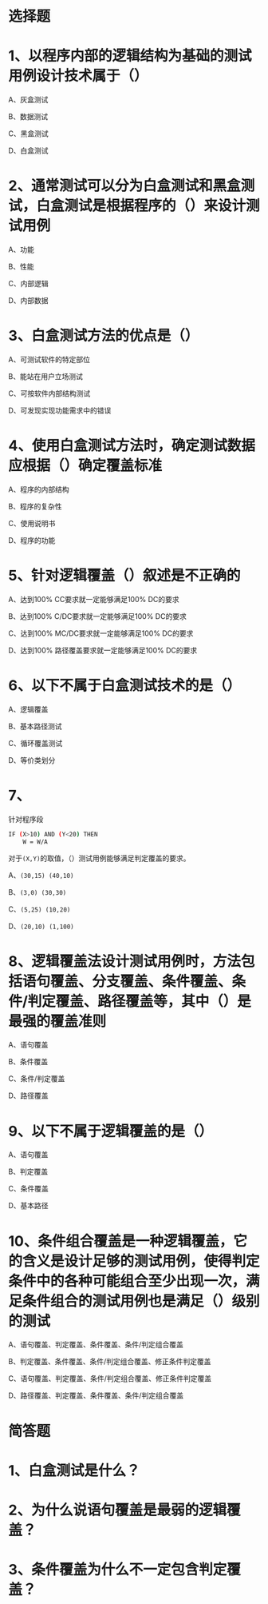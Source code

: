 ﻿# 选择题
# 1、以程序内部的逻辑结构为基础的测试用例设计技术属于（）
A、灰盒测试

B、数据测试

C、黑盒测试

D、白盒测试

# 2、通常测试可以分为白盒测试和黑盒测试，白盒测试是根据程序的（）来设计测试用例
A、功能

B、性能

C、内部逻辑

D、内部数据

# 3、白盒测试方法的优点是（）
A、可测试软件的特定部位

B、能站在用户立场测试

C、可按软件内部结构测试

D、可发现实现功能需求中的错误

# 4、使用白盒测试方法时，确定测试数据应根据（）确定覆盖标准
A、程序的内部结构

B、程序的复杂性

C、使用说明书

D、程序的功能

# 5、针对逻辑覆盖（）叙述是不正确的
A、达到100% CC要求就一定能够满足100% DC的要求

B、达到100% C/DC要求就一定能够满足100% DC的要求

C、达到100% MC/DC要求就一定能够满足100% DC的要求

D、达到100% 路径覆盖要求就一定能够满足100% DC的要求

# 6、以下不属于白盒测试技术的是（）
A、逻辑覆盖

B、基本路径测试

C、循环覆盖测试

D、等价类划分

# 7、
针对程序段
```bash
IF (X>10) AND (Y<20) THEN
	W = W/A
```
对于`(X,Y)`的取值，（）测试用例能够满足判定覆盖的要求。

A、`(30,15) (40,10)`

B、`(3,0) (30,30)`

C、`(5,25) (10,20)`

D、`(20,10) (1,100)`

# 8、逻辑覆盖法设计测试用例时，方法包括语句覆盖、分支覆盖、条件覆盖、条件/判定覆盖、路径覆盖等，其中（）是最强的覆盖准则

A、语句覆盖

B、条件覆盖

C、条件/判定覆盖

D、路径覆盖

# 9、以下不属于逻辑覆盖的是（）
A、语句覆盖

B、判定覆盖

C、条件覆盖

D、基本路径

# 10、条件组合覆盖是一种逻辑覆盖，它的含义是设计足够的测试用例，使得判定条件中的各种可能组合至少出现一次，满足条件组合的测试用例也是满足（）级别的测试

A、语句覆盖、判定覆盖、条件覆盖、条件/判定组合覆盖

B、判定覆盖、条件覆盖、条件/判定组合覆盖、修正条件判定覆盖

C、语句覆盖、判定覆盖、条件/判定组合覆盖、修正条件判定覆盖

D、路径覆盖、判定覆盖、条件覆盖、条件/判定组合覆盖

# 简答题
# 1、白盒测试是什么？
# 2、为什么说语句覆盖是最弱的逻辑覆盖？
# 3、条件覆盖为什么不一定包含判定覆盖？
